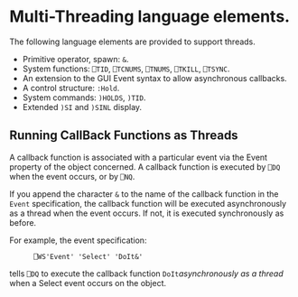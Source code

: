 # Multi-Threading language elements.

The following language elements are provided to support threads.

- Primitive operator, spawn: `&`.
- System functions: `⎕TID`,  `⎕TCNUMS`,  `⎕TNUMS`,  `⎕TKILL`,  `⎕TSYNC`.
- An extension to the GUI Event syntax to allow asynchronous callbacks.
- A control structure: `:Hold`.
- System commands: `)HOLDS`, `)TID`.
- Extended `)SI` and `)SINL` display.

## Running CallBack Functions as Threads

A callback function is associated with a particular event via the Event property of the object concerned. A callback function is executed by `⎕DQ` when the event occurs, or by `⎕NQ`.

If you append the character `&` to the name of the callback function in the `Event` specification, the callback function will be executed asynchronously as a thread when the event occurs. If not, it is executed synchronously as before.

For example, the event specification:
```apl
      ⎕WS'Event' 'Select' 'DoIt&'
```

tells `⎕DQ` to execute the callback function `DoIt`*asynchronously as a thread* when a Select event occurs on the object.
